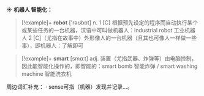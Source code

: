 ☀ <span class="category">**机器人 智能化：**</span>
>[!example]+ <span class="vocabulary">**robot**</span> ['rəʊbɒt] 
> <span class="definition">n. 1 [C] 根据预先设定的程序而自动执行某个或某些任务的一台机器，汉语中可叫做机器人：</span>industrial robot 工业机器人 <span class="definition">2 [C]（尤指在故事中）外形像人的一台机器（且其也可像人一样做一些事），即机器人：</span>了解即可

>[!example]+ <span class="vocabulary">**smart**</span> [smɑːt] 
> <span class="definition">adj. 装置（尤指武器、炸弹等）由电脑控制，因此能智能化操作的，即智能的：</span>smart bomb 智能炸弹 / smart washing machine 智能洗衣机

周边词汇补充：
· sense可指（机器）发现并记录…。
